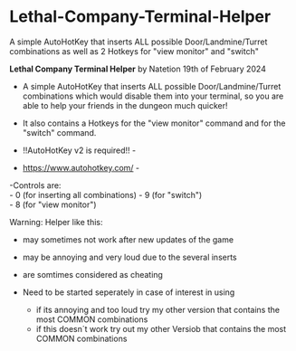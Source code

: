 # Lethal-Company-Terminal-Helper
A simple AutoHotKey that inserts ALL possible Door/Landmine/Turret combinations as well as 2 Hotkeys for "view monitor" and "switch"

**Lethal Company Terminal Helper**
by Natetion
19th of February 2024


- A simple AutoHotKey that inserts ALL possible Door/Landmine/Turret combinations which would disable them
  into your terminal, so you are able to help your friends in the dungeon much quicker! 
- It also contains a Hotkeys for the "view monitor" command and for the "switch" command. 

- !!AutoHotKey v2 is required!! -
-  https://www.autohotkey.com/	-

-Controls are:   
		- 0 (for inserting all combinations)
		- 9 (for "switch")  
		- 8 (for "view monitor")

Warning:
Helper like this:
- may sometimes not work after new updates of the game
- may be annoying and very loud due to the several inserts
- are somtimes considered as cheating
- Need to be started seperately in case of interest in using

	- if its annoying and too loud try my other version that contains the most COMMON combinations
	- if this doesn´t work try out my other Versiob that contains the most COMMON combinations
